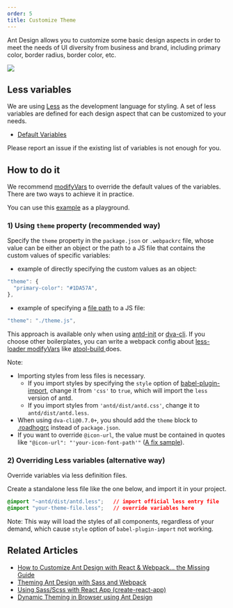 ```yaml
---
order: 5
title: Customize Theme
---
```


Ant Design allows you to customize some basic design aspects in order to meet the needs of UI diversity from business and brand, including primary color, border radius, border color, etc.

![](https://zos.alipayobjects.com/rmsportal/zTFoszBtDODhXfLAazfSpYbSLSEeytoG.png)

## Less variables

We are using [Less](http://lesscss.org/) as the development language for styling. A set of less variables are defined for each design aspect that can be customized to your needs.

- [Default Variables](https://github.com/ant-design/ant-design/blob/master/components/style/themes/default.less)

Please report an issue if the existing list of variables is not enough for you.

## How to do it

We recommend [modifyVars](http://lesscss.org/usage/#using-less-in-the-browser-modify-variables) to override the default values of the variables. There are two ways to achieve it in practice.

You can use this [example](https://github.com/ant-design/antd-init/tree/master/examples/customize-antd-theme) as a playground.

### 1) Using `theme` property (recommended way)

Specify the `theme` property in the `package.json` or `.webpackrc` file, whose value can be either an object or the path to a JS file that contains the custom values of specific variables:
- example of directly specifying the custom values as an object:
```js
"theme": {
  "primary-color": "#1DA57A",
},
```
- example of specifying a [file path](https://github.com/ant-design/antd-init/blob/master/examples/customize-antd-theme/theme.js) to a JS file:
```js
"theme": "./theme.js",
```

This approach is available only when using [antd-init](https://github.com/ant-design/antd-init) or [dva-cli](https://github.com/dvajs/dva-cli). If you choose other boilerplates, you can write a webpack config about [less-loader modifyVars](https://github.com/webpack/less-loader#less-options) like [atool-build ](https://github.com/ant-tool/atool-build/blob/a4b3e3eec4ffc09b0e2352d7f9d279c4c28fdb99/src/getWebpackCommonConfig.js#L131-L138) does.

Note:

- Importing styles from less files is necessary.
  - If you import styles by specifying the `style` option of [babel-plugin-import](https://github.com/ant-design/babel-plugin-import), change it from `'css'` to `true`, which will import the `less` version of antd.
  - If you import styles from `'antd/dist/antd.css'`, change it to `antd/dist/antd.less`.
- When using `dva-cli@0.7.0+`, you should add the `theme` block to [.roadhogrc](https://github.com/dvajs/dva-example-user-dashboard/commit/d6da33b3a6e18eb7f003752a4b00b5a660747c31) instead of `package.json`.
- If you want to override `@icon-url`, the value must be contained in quotes like `"@icon-url": "'your-icon-font-path'"` ([A fix sample](https://github.com/visvadw/dvajs-user-dashboard/pull/2)).

### 2) Overriding Less variables (alternative way)

Override variables via less definition files.

Create a standalone less file like the one below, and import it in your project.

   ```css
   @import "~antd/dist/antd.less";   // import official less entry file
   @import "your-theme-file.less";   // override variables here
   ```

Note: This way will load the styles of all components, regardless of your demand, which cause `style` option of `babel-plugin-import` not working.

## Related Articles

- [How to Customize Ant Design with React & Webpack… the Missing Guide](https://medium.com/@GeoffMiller/how-to-customize-ant-design-with-react-webpack-the-missing-guide-c6430f2db10f)
- [Theming Ant Design with Sass and Webpack](https://gist.github.com/Kruemelkatze/057f01b8e15216ae707dc7e6c9061ef7)
- [Using Sass/Scss with React App (create-react-app)](https://medium.com/@mzohaib.qc/using-sass-scss-with-react-app-create-react-app-d03072083ef8)
- [Dynamic Theming in Browser using Ant Design](https://medium.com/@mzohaib.qc/ant-design-dynamic-runtime-theme-1f9a1a030ba0)
